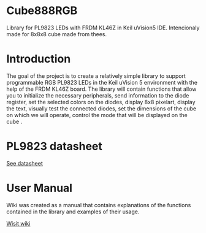 # Cube888RGB
Library for PL9823 LEDs with FRDM KL46Z in Keil uVision5 IDE. Intencionaly made for 8x8x8 cube made from thees.

# Introduction
The goal of the project is to create a relatively simple library to support programmable RGB PL9823 LEDs in the Keil uVision 5 environment with the help of the FRDM KL46Z board. The library will contain functions that allow you to initialize the necessary peripherals, send information to the diode register, set the selected colors on the diodes, display 8x8 pixelart, display the text, visually test the connected diodes, set the dimensions of the cube on which we will operate, control the mode that will be displayed on the cube .

# PL9823 datasheet

[See datasheet](https://cdn.instructables.com/ORIG/FW0/YN1X/IHDUL683/FW0YN1XIHDUL683.pdf)
 
# User Manual

Wiki was created as a manual that contains explanations of the functions contained in the library and examples of their usage.

[Wisit wiki](https://github.com/Brewqser/Cube888RGB/wiki)
